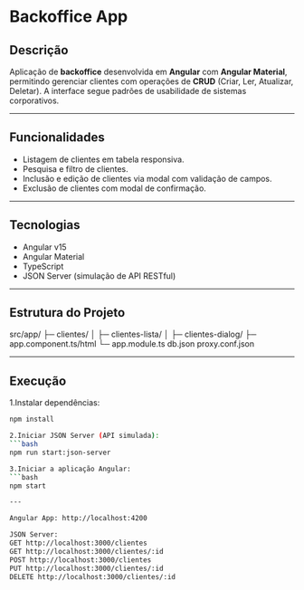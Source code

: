 # Backoffice App

## Descrição

Aplicação de **backoffice** desenvolvida em **Angular** com **Angular Material**, permitindo gerenciar clientes com operações de **CRUD** (Criar, Ler, Atualizar, Deletar). A interface segue padrões de usabilidade de sistemas corporativos.

---

## Funcionalidades

- Listagem de clientes em tabela responsiva.
- Pesquisa e filtro de clientes.
- Inclusão e edição de clientes via modal com validação de campos.
- Exclusão de clientes com modal de confirmação.

---

## Tecnologias

- Angular v15  
- Angular Material  
- TypeScript  
- JSON Server (simulação de API RESTful)  

---

## Estrutura do Projeto

src/app/
├─ clientes/
│ ├─ clientes-lista/
│ ├─ clientes-dialog/
├─ app.component.ts/html
└─ app.module.ts
db.json
proxy.conf.json


---

## Execução

1.Instalar dependências:
```bash
npm install

2.Iniciar JSON Server (API simulada):
```bash
npm run start:json-server

3.Iniciar a aplicação Angular:
```bash
npm start

---

Angular App: http://localhost:4200

JSON Server: 
GET http://localhost:3000/clientes
GET http://localhost:3000/clientes/:id
POST http://localhost:3000/clientes
PUT http://localhost:3000/clientes/:id
DELETE http://localhost:3000/clientes/:id



